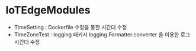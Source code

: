# IoTEdgeModules

* TimeSetting     : Dockerfile 수정을 통한 시간대 수정
* TimeZoneTest    : logging 패키시 logging.Formatter.converter 을 이용한 로그 시간대 수정
